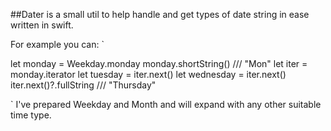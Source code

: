 
##Dater is a small util to help handle and get types of date string in ease written in swift.

For example you can:
`

let monday = Weekday.monday
monday.shortString() /// "Mon"
let iter = monday.iterator
let tuesday = iter.next()
let wednesday = iter.next()
iter.next()?.fullString /// "Thursday"

`
I've prepared Weekday and Month and will expand with any other suitable time type.
